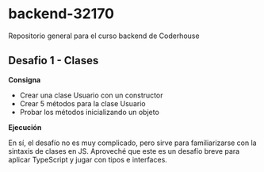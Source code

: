 # backend-32170

Repositorio general para el curso backend de Coderhouse

## Desafio 1 - Clases

**Consigna**

-   Crear una clase Usuario con un constructor
-   Crear 5 métodos para la clase Usuario
-   Probar los métodos inicializando un objeto

**Ejecución**

En sí, el desafío no es muy complicado, pero sirve para familiarizarse con la sintaxis de clases en JS. Aproveché que este es un desafío breve para aplicar TypeScript y jugar con tipos e interfaces.
